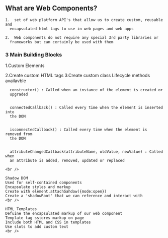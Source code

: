## What are Web Components?

    1.  set of web platform API's that allow us to create custom, reusable and
      encapsulated html tags to use in web pages and web apps

    2.  Web components do not require any special 3rd party libraries or
      frameworks but can certainly be used with them

### 3 Main Building Blocks

1.Custom Elements

2.Create custom HTML tags
3.Create custom class
Lifecycle methods availavble

      constructor() : Called when an instance of the element is created or
      upgraded


      connectedCallback() : Called every time when the element is inserted into
      the DOM


      isconnectedCallback() : Called every time when the element is removed from
      the DOM


      attributeChangedCallback(attributeName, oldValue, newValue) : Called when
      an attribute is added, removed, updated or replaced

    <br />

    Shadow DOM
    Used for self-contained components
    Encapsulate styles and markup
    Create with element.attachSahdow({mode:open})
    Create a 'shadowRoot' that we can reference and interact with
    <br />

    HTML Templates
    Defuine the encapsulated markup of our web component
    Template tag sstores markup on page
    Include both HTML and CSS in templates
    Use slots to add custom text
    <br />
